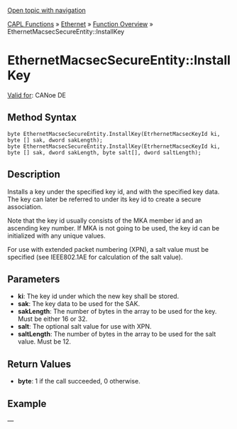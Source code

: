 [Open topic with navigation](../../../../../CANoeDEFamily.htm#Topics/CAPLFunctions/IP/Methods/CAPLfunctionInstallKey.md)

[CAPL Functions](../../CAPLfunctions.md) » [Ethernet](../CAPLEthernetStartPage.md) » [Function Overview](../CAPLfunctionsIPOverview.md) » EthernetMacsecSecureEntity::InstallKey

# EthernetMacsecSecureEntity::InstallKey

[Valid for](../../../Shared/FeatureAvailability.md):  CANoe DE

## Method Syntax

```plaintext
byte EthernetMacsecSecureEntity.InstallKey(EtrhernetMacsecKeyId ki, byte [] sak, dword sakLength);
byte EthernetMacsecSecureEntity.InstallKey(EtrhernetMacsecKeyId ki, byte [] sak, dword sakLength, byte salt[], dword saltLength);
```

## Description

Installs a key under the specified key id, and with the specified key data. The key can later be referred to under its key id to create a secure association.

Note that the key id usually consists of the MKA member id and an ascending key number. If MKA is not going to be used, the key id can be initialized with any unique values.

For use with extended packet numbering (XPN), a salt value must be specified (see IEEE802.1AE for calculation of the salt value).

## Parameters

- **ki**: The key id under which the new key shall be stored.
- **sak**: The key data to be used for the SAK.
- **sakLength**: The number of bytes in the array to be used for the key. Must be either 16 or 32.
- **salt**: The optional salt value for use with XPN.
- **saltLength**: The number of bytes in the array to be used for the salt value. Must be 12.

## Return Values

- **byte**: 1 if the call succeeded, 0 otherwise.

## Example

—
